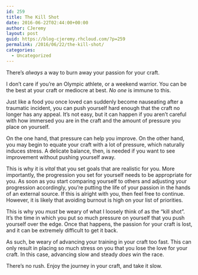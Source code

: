 ```yaml
---
id: 259
title: The Kill Shot
date: 2016-06-22T02:44:00+00:00
author: CJeremy
layout: post
guid: https://blog-cjeremy.rhcloud.com/?p=259
permalink: /2016/06/22/the-kill-shot/
categories:
  - Uncategorized
---
```

There&#8217;s _always_ a way to burn away your passion for your craft.

I don&#8217;t care if you&#8217;re an Olympic athlete, or a weekend warrior. You can be the best at your craft or mediocre at best. _No one_ is immune to this.

Just like a food you once loved can suddenly become nauseating after a traumatic incident, you can push yourself hard enough that the craft no longer has any appeal. It&#8217;s not easy, but it can happen if you aren&#8217;t careful with how immersed you are in the craft and the amount of pressure you place on yourself.

On the one hand, that pressure can help you improve. On the other hand, you may begin to equate your craft with a lot of pressure, which naturally induces stress. A delicate balance, then, is needed if you want to see improvement without pushing yourself away.

This is why it is _vital_ that you set goals that are realistic for you. More importantly, the progression you set for yourself needs to be appropriate for you. As soon as you start comparing yourself to others and adjusting your progression accordingly, you&#8217;re putting the life of your passion in the hands of an external source. If this is alright with you, then feel free to continue. However, it is likely that avoiding burnout is high on your list of priorities.

This is why you _must_ be weary of what I loosely think of as the &#8220;kill shot&#8221;. It&#8217;s the time in which you put so much pressure on yourself that you push yourself over the edge. Once that happens, the passion for your craft is lost, and it can be extremely difficult to get it back.

As such, be weary of advancing your training in your craft too fast. This can only result in placing so much stress on you that you lose the love for your craft. In this case, advancing slow and steady _does_ win the race.

There&#8217;s no rush. Enjoy the journey in your craft, and take it slow.